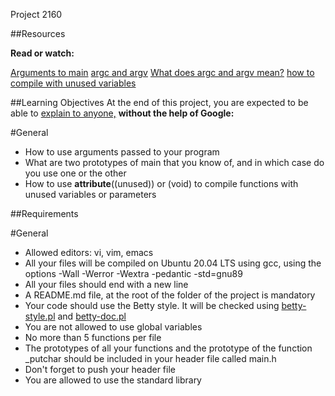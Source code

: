 Project 2160

##Resources

**Read or watch:**

[Arguments to main](https://intranet.atlasschool.com/rltoken/ro9HSskzyAhNpzdcVhdVWw)
[argc and argv](https://intranet.atlasschool.com/rltoken/zjdRHZTL-ImDCnGuMfHYfA)
[What does argc and argv mean?](https://intranet.atlasschool.com/rltoken/RT0y1HPM-AChT_JQedpdaA)
[how to compile with unused variables](https://intranet.atlasschool.com/rltoken/GvQNF9qKoUuY1t0U1AsetA)

##Learning Objectives
At the end of this project, you are expected to be able to [explain to anyone,](https://intranet.atlasschool.com/rltoken/mixi0RLDGmKIaS1nqcn0xg)
**without the help of Google:**

#General
* How to use arguments passed to your program
* What are two prototypes of main that you know of, and in which case do you
  use one or the other
* How to use __attribute__((unused)) or (void) to compile functions with unused
  variables or parameters

##Requirements

#General
* Allowed editors: vi, vim, emacs
* All your files will be compiled on Ubuntu 20.04 LTS using gcc, using the
  options -Wall -Werror -Wextra -pedantic -std=gnu89
* All your files should end with a new line
* A README.md file, at the root of the folder of the project is mandatory
* Your code should use the Betty style. It will be checked using 
  [betty-style.pl](https://github.com/hs-hq/Betty/blob/master/betty-style.pl) and [betty-doc.pl](https://github.com/hs-hq/Betty/blob/master/betty-doc.pl)
* You are not allowed to use global variables
* No more than 5 functions per file
* The prototypes of all your functions and the prototype of the function
  \_putchar should be included in your header file called main.h
* Don't forget to push your header file
* You are allowed to use the standard library
